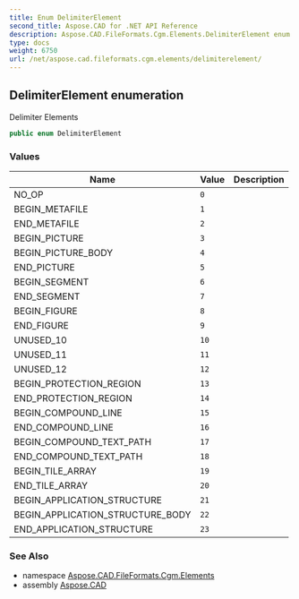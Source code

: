 ```yaml
---
title: Enum DelimiterElement
second_title: Aspose.CAD for .NET API Reference
description: Aspose.CAD.FileFormats.Cgm.Elements.DelimiterElement enum. Delimiter Elements
type: docs
weight: 6750
url: /net/aspose.cad.fileformats.cgm.elements/delimiterelement/
---
```

## DelimiterElement enumeration

Delimiter Elements

```csharp
public enum DelimiterElement
```

### Values

| Name | Value | Description |
| --- | --- | --- |
| NO_OP | `0` |  |
| BEGIN_METAFILE | `1` |  |
| END_METAFILE | `2` |  |
| BEGIN_PICTURE | `3` |  |
| BEGIN_PICTURE_BODY | `4` |  |
| END_PICTURE | `5` |  |
| BEGIN_SEGMENT | `6` |  |
| END_SEGMENT | `7` |  |
| BEGIN_FIGURE | `8` |  |
| END_FIGURE | `9` |  |
| UNUSED_10 | `10` |  |
| UNUSED_11 | `11` |  |
| UNUSED_12 | `12` |  |
| BEGIN_PROTECTION_REGION | `13` |  |
| END_PROTECTION_REGION | `14` |  |
| BEGIN_COMPOUND_LINE | `15` |  |
| END_COMPOUND_LINE | `16` |  |
| BEGIN_COMPOUND_TEXT_PATH | `17` |  |
| END_COMPOUND_TEXT_PATH | `18` |  |
| BEGIN_TILE_ARRAY | `19` |  |
| END_TILE_ARRAY | `20` |  |
| BEGIN_APPLICATION_STRUCTURE | `21` |  |
| BEGIN_APPLICATION_STRUCTURE_BODY | `22` |  |
| END_APPLICATION_STRUCTURE | `23` |  |

### See Also

* namespace [Aspose.CAD.FileFormats.Cgm.Elements](../../aspose.cad.fileformats.cgm.elements/)
* assembly [Aspose.CAD](../../)


